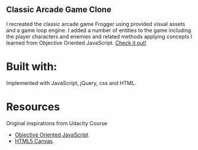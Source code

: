 
## Classic Arcade Game Clone

I recreated the classic arcade game Frogger using provided visual assets and a game loop engine. I added a number of entities to the game including the player characters and enemies and related methods applying concepts I learned from Objective Oriented JavaScript. [Check it out!](http://llwang8/github.io/Frontend-Udacity-arcade-game-frogger/)


# Built with:
Implemented with JavaScript, jQuery, css and HTML.


# Resources

Original inspirations from Udacity Course
- [Objective Oriented JavaScript](https://www.udacity.com/course/object-oriented-javascript--ud015)
- [HTML5 Canvas](https://www.udacity.com/course/html5-canvas--ud292).
